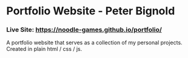# Portfolio Website - Peter Bignold
### Live Site: https://noodle-games.github.io/portfolio/
A portfolio website that serves as a collection of my personal projects. Created in plain html / css / js.
